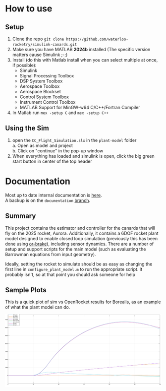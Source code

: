 # How to use
## Setup
1. Clone the repo `git clone https://github.com/waterloo-rocketry/simulink-canards.git`
2. Make sure you have MATLAB **2024b** installed (The specific version matters cause Simulink ;-;)
3. Install (do this with Matlab install when you can select multiple at once, if possible):
    - Simulink
    - Signal Processing Toolbox
    - DSP System Toolbox
    - Aerospace Toolbox
    - Aerospace Blockset
    - Control System Toolbox
    - Instrument Control Toolbox
    - MATLAB Support for MinGW-w64 C/C++/Fortran Compiler
4. In Matlab run `mex -setup C` and `mex -setup C++`

## Using the Sim
1. open the `CC_Flight_Simulation.slx` in the `plant-model` folder \
   a. Open as model and project \
   b. Click on "continue" in the pop-up window   
2. When everything has loaded and simulink is open, click the big green start button in center of the top header

# Documentation
Most up to date internal documentation is [here](https://www.overleaf.com/project/67239de67b73b702d3233692). \
A backup is on the `documentation` [branch](https://github.com/waterloo-rocketry/simulink-canards/tree/documentation).

## Summary

This project contains the estimator and controller for the canards that will fly on the 2025 rocket, Aurora. Additionally, it contains a 6DOF rocket plant model designed to enable closed loop simulation (previously this has been done using [or-brake](https://github.com/waterloo-rocketry/or-airbrake-plugin)), including sensor dynamics. There are a number of setup and support scripts for the main model (such as evaluating the Barrowman equations from input geometry). 

Ideally, setting the rocket to simulate should be as easy as changing the first line in `configure_plant_model.m` to run the appropriate script. It probably isn't, so at that point you should ask someone for help

## Sample Plots
This is a quick plot of sim vs OpenRocket results for Borealis, as an example of what the plant model can do.

![.](/sample.png)
